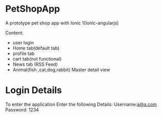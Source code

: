 # PetShopApp
A prototype pet shop app with Ionic 1(Ionic-angularjs)

Content:
- user login
- Home tab(default tab)
- profile tab
- cart tab(not functional)
- News tab (RSS Feed)
- Animal(fish ,cat,dog,rabbit) Master detail view

# Login Details

To enter the application Enter the following Details:
Username:a@a.com
Password: 1234
